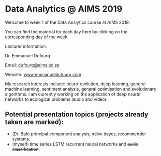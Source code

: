 # Data Analytics @ AIMS 2019

Welcome to week 1 of the Data Analytics course at AIMS 2019.

You can find the material for each day here by clicking on the corresponding day of the week.

Lecturer information:

Dr. Emmanuel Dufourq

Email: dufourq@aims.ac.za

Website: www.emmanueldufourq.com

My research interests include: neuro-evolution, deep learning, general machine learning, sentiment analysis, general optimisation and evolutionary algorithms. I am currently working on the application of deep neural networks to ecological problems (audio and video).

## Potential presentation topics (projects already taken are marked):

* (Dr. Bah) principal component analysis, naïve bayes, recommender systems, 
* (myself) time series LSTM recurrent neural networks and ~~audio classification~~. 
